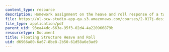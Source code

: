 ```yaml
---
content_type: resource
description: Homework assignment on the heave and roll response of a two-hull structure.
file: https://ol-ocw-studio-app-qa.s3.amazonaws.com/courses/2-017j-design-of-electromechanical-robotic-systems-fall-2009/d6966a806a678be82b5061d58a6e3ad9_MIT2_017JF09_p41.pdf
file_type: application/pdf
parent_uid: 93ea44dc-663a-95f3-02d4-4a220966879b
resourcetype: Document
title: Floating Structure Heave and Roll
uid: d6966a80-6a67-8be8-2b50-61d58a6e3ad9
---
```

